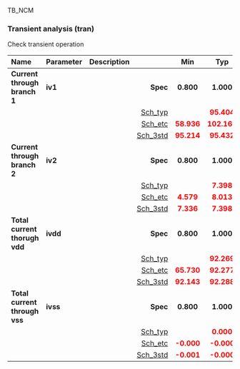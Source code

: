 TB_NCM

### Transient analysis (tran)

Check transient operation



|**Name**|**Parameter**|**Description**| |**Min**|**Typ**|**Max**| Unit|
|:---|:---|:---|---:|:---:|:---:|:---:| ---:|
|**Current through branch 1**|**iv1** || **Spec**  | **0.800** | **1.000** | **1.200** | **nA** |
| | | |<a href='results/tran_Sch_typical.html'>Sch_typ</a>| | <span style='color:red'>**95.404**</span> |  | |
| | | |<a href='results/tran_Sch_etc.html'>Sch_etc</a>|<span style='color:red'>**58.936**</span> | <span style='color:red'>**102.168**</span> | <span style='color:red'>**140.103**</span> | |
| | | |<a href='results/tran_Sch_mc.html'>Sch_3std</a>|<span style='color:red'>**95.214**</span> | <span style='color:red'>**95.432**</span> | <span style='color:red'>**95.650**</span> | |
|**Current through branch 2**|**iv2** || **Spec**  | **0.800** | **1.000** | **1.200** | **nA** |
| | | |<a href='results/tran_Sch_typical.html'>Sch_typ</a>| | <span style='color:red'>**7.398**</span> |  | |
| | | |<a href='results/tran_Sch_etc.html'>Sch_etc</a>|<span style='color:red'>**4.579**</span> | <span style='color:red'>**8.013**</span> | <span style='color:red'>**10.739**</span> | |
| | | |<a href='results/tran_Sch_mc.html'>Sch_3std</a>|<span style='color:red'>**7.336**</span> | <span style='color:red'>**7.398**</span> | <span style='color:red'>**7.460**</span> | |
|**Total current thorugh vdd**|**ivdd** || **Spec**  | **0.800** | **1.000** | **1.200** | **nA** |
| | | |<a href='results/tran_Sch_typical.html'>Sch_typ</a>| | <span style='color:red'>**92.269**</span> |  | |
| | | |<a href='results/tran_Sch_etc.html'>Sch_etc</a>|<span style='color:red'>**65.730**</span> | <span style='color:red'>**92.277**</span> | <span style='color:red'>**120.123**</span> | |
| | | |<a href='results/tran_Sch_mc.html'>Sch_3std</a>|<span style='color:red'>**92.143**</span> | <span style='color:red'>**92.288**</span> | <span style='color:red'>**92.434**</span> | |
|**Total current through vss**|**ivss** || **Spec**  | **0.800** | **1.000** | **1.200** | **nA** |
| | | |<a href='results/tran_Sch_typical.html'>Sch_typ</a>| | <span style='color:red'>**0.000**</span> |  | |
| | | |<a href='results/tran_Sch_etc.html'>Sch_etc</a>|<span style='color:red'>**-0.000**</span> | <span style='color:red'>**-0.000**</span> | <span style='color:red'>**0.000**</span> | |
| | | |<a href='results/tran_Sch_mc.html'>Sch_3std</a>|<span style='color:red'>**-0.001**</span> | <span style='color:red'>**-0.000**</span> | <span style='color:red'>**0.000**</span> | |

